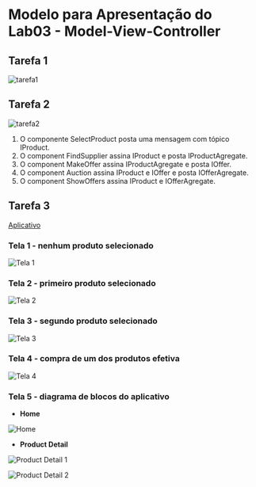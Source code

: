 # Modelo para Apresentação do Lab03 - Model-View-Controller

## Tarefa 1

![tarefa1](/lab03/images/tarefa1.png)

## Tarefa 2

![tarefa2](/lab03/images/tarefa2.png)

1. O componente SelectProduct posta uma mensagem com tópico IProduct.
2. O component FindSupplier assina IProduct e posta IProductAgregate.
3. O component MakeOffer assina IProductAgregate e posta IOffer.
4. O component Auction assina IProduct e IOffer e posta IOfferAgregate.
5. O component ShowOffers assina IProduct e IOfferAgregate.

## Tarefa 3

[Aplicativo](/lab03/app/marketplace.aia)

### Tela 1 - nenhum produto selecionado

![Tela 1](/lab03/images/tela_1.jpg)

### Tela 2 - primeiro produto selecionado

![Tela 2](/lab03/images/tela_2.jpg)

### Tela 3 - segundo produto selecionado

![Tela 3](/lab03/images/tela_3.jpg)

### Tela 4 - compra de um dos produtos efetiva

![Tela 4](/lab03/images/tela_4.jpg)

### Tela 5 - diagrama de blocos do aplicativo

- **Home** 

![Home](/lab03/images/home.png)

- **Product Detail** 

![Product Detail 1](/lab03/images/product_detail.png)

![Product Detail 2](/lab03/images/product_detail1.png)
